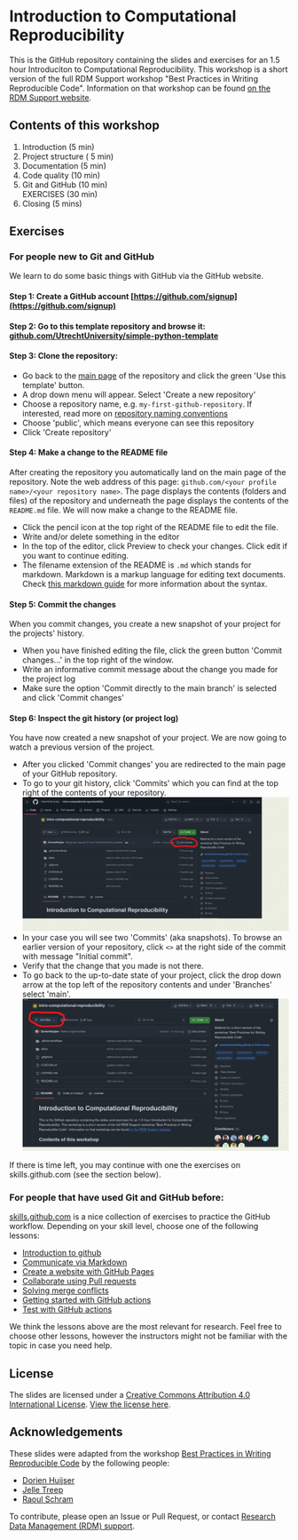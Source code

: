 # Introduction to Computational Reproducibility

This is the GitHub repository containing the slides and exercises for an 1.5 hour Introduciton to Computational Reproducibility. 
This workshop is a short version of the full RDM Support workshop "Best Practices in Writing Reproducible Code". 
Information on that workshop can be found [on the RDM Support website](https://www.uu.nl/en/research/research-data-management/training-workshops/best-practices-for-writing-reproducible-code).

## Contents of this workshop 

1. Introduction (5 min)
2. Project structure ( 5 min)
3. Documentation (5 min)
4. Code quality (10 min)
5. Git and GitHub (10 min)  
   EXERCISES  (30 min)
6. Closing (5 mins)

## Exercises

### For people new to Git and GitHub
We learn to do some basic things with GitHub via the GitHub website.

#### Step 1: Create a GitHub account [https://github.com/signup](https://github.com/signup)

#### Step 2: Go to this template repository and browse it: [github.com/UtrechtUniversity/simple-python-template](https://github.com/UtrechtUniversity/simple-python-template)

#### Step 3: Clone the repository:

- Go back to the [main page](https://github.com/UtrechtUniversity/simple-python-template) of the repository and click the green 'Use this template' button. 
- A drop down menu will appear. Select 'Create a new repository'
- Choose a repository name, e.g. `my-first-github-repository`. If interested, read more on [repository naming conventions](https://climbtheladder.com/10-github-repository-naming-best-practices/)
- Choose 'public', which means everyone can see this repository
- Click 'Create repository'


#### Step 4: Make a change to the README file
After creating the repository you automatically land on the main page of the repository. Note the web address of this page: `github.com/<your profile name>/<your repository name>`. The page displays the contents (folders and files) of the repository and underneath the page displays the contents of the `README.md` file. We will now make a change to the README file.

- Click the pencil icon at the top right of the README file to edit the file.
- Write and/or delete something in the editor
- In the top of the editor, click Preview to check your changes. Click edit if you want to continue editing.
- The filename extension of the README is `.md` which stands for markdown. Markdown is a markup language for editing text documents. Check [this markdown guide](https://www.markdownguide.org/basic-syntax/) for more information about the syntax.

#### Step 5: Commit the changes

When you commit changes, you create a new snapshot of your project for the projects' history.
- When you have finished editing the file, click the green button 'Commit changes...' in the top right of the window.
- Write an informative commit message about the change you made for the project log
- Make sure the option 'Commit directly to the main branch' is selected and click 'Commit changes'

#### Step 6: Inspect the git history (or project log)

You have now created a new snapshot of your project. We are now going to watch a previous version of the project.

- After you clicked 'Commit changes' you are redirected to the main page of your GitHub repository.
- To go to your git history, click 'Commits' which you can find at the top right of the contents of your repository.
![](slides/images/commits.png)
- In your case you will see two 'Commits' (aka snapshots). To browse an earlier version of your repository, click `<>` at the right side of the commit with message "Initial commit".
- Verify that the change that you made is not there.
- To go back to the up-to-date state of your project, click the drop down arrow at the top left of the repository contents and under 'Branches' select 'main'.
![](slides/images/hash.png)

If there is time left, you may continue with one the exercises on skills.github.com (see the section below).

### For people that have used Git and GitHub before:

[skills.github.com](skills.github.com) is a nice collection of exercises to practice the GitHub workflow. Depending on your skill level, choose one of the following lessons:

- [Introduction to github](https://github.com/skills/introduction-to-github)
- [Communicate via Markdown](https://github.com/skills/communicate-using-markdown)
- [Create a website with GitHub Pages](https://github.com/skills/github-pages)
- [Collaborate using Pull requests](https://github.com/skills/review-pull-requests)
- [Solving merge conflicts](https://github.com/skills/resolve-merge-conflicts)
- [Getting started with GitHub actions](https://github.com/skills/hello-github-actions)
- [Test with GitHub actions](https://github.com/skills/test-with-actions)

We think the lessons above are the most relevant for research. Feel free to choose other lessons, however the instructors might not be familiar with the topic in case you need help.

## License

The slides are licensed under a [Creative Commons Attribution 4.0 International License](http://creativecommons.org/licenses/by/4.0/). [View the license here](https://github.com/UtrechtUniversity/workshop-computational-reproducibility/blob/main/LICENSE.md).


## Acknowledgements

These slides were adapted from the workshop [Best Practices in Writing Reproducible Code](https://utrechtuniversity.github.io/workshop-computational-reproducibility/) by the following people:

-   [Dorien Huijser](https://github.com/dorienhuijser)
-   [Jelle Treep](https://github.com/jelletreep)
-   [Raoul Schram](https://github.com/qubixes)

To contribute, please open an Issue or Pull Request, or contact [Research Data Management (RDM) support](https://www.uu.nl/en/research/research-data-management).
